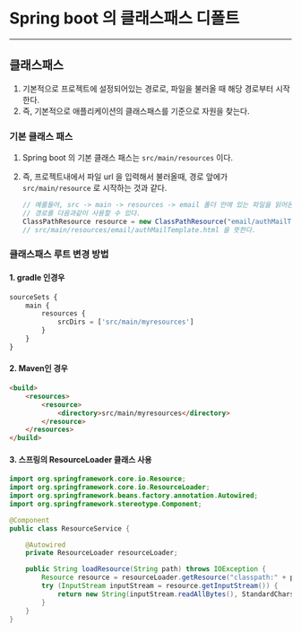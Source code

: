 # Spring boot 의 클래스패스 디폴트

---

>

## 클래스패스 

1. 기본적으로 프로젝트에 설정되어있는 경로로, 파일을 불러올 때 해당 경로부터 시작한다. 
2. 즉, 기본적으로 애플리케이션의 클래스패스를 기준으로 자원을 찾는다. 

### 기본 클래스 패스 

1. Spring boot 의 기본 클래스 패스는  `src/main/resources` 이다. 

2. 즉, 프로젝트내에서 파일 url 을 입력해서 불러올때, 경로 앞에가 `src/main/resource`  로 시작하는 것과 같다. 

   ```js
   // 예를들어, src -> main -> resources -> email 폴더 안에 있는 파일을 읽어온다면
   // 경로를 다음과같이 사용할 수 있다.
   ClassPathResource resource = new ClassPathResource("email/authMailTemplate.html");
   // src/main/resources/email/authMailTemplate.html 을 뜻한다. 
   ```

### 클래스패스 루트 변경 방법

#### 1. gradle 인경우

```js
sourceSets {
    main {
        resources {
            srcDirs = ['src/main/myresources']
        }
    }
}
```

#### 2. Maven인 경우 

```html
<build>
    <resources>
        <resource>
            <directory>src/main/myresources</directory>
        </resource>
    </resources>
</build>
```

#### 3. 스프링의 ResourceLoader 클래스 사용 

```java
import org.springframework.core.io.Resource;
import org.springframework.core.io.ResourceLoader;
import org.springframework.beans.factory.annotation.Autowired;
import org.springframework.stereotype.Component;

@Component
public class ResourceService {

    @Autowired
    private ResourceLoader resourceLoader;

    public String loadResource(String path) throws IOException {
        Resource resource = resourceLoader.getResource("classpath:" + path);
        try (InputStream inputStream = resource.getInputStream()) {
            return new String(inputStream.readAllBytes(), StandardCharsets.UTF_8);
        }
    }
}
```

